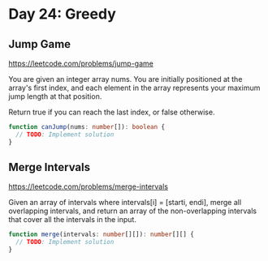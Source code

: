 # Day 24: Greedy

## Jump Game

https://leetcode.com/problems/jump-game

You are given an integer array nums. You are initially positioned at the array's first index, and each element in the array represents your maximum jump length at that position.

Return true if you can reach the last index, or false otherwise.

```ts
function canJump(nums: number[]): boolean {
  // TODO: Implement solution
}
```

## Merge Intervals

https://leetcode.com/problems/merge-intervals

Given an array of intervals where intervals[i] = [starti, endi], merge all overlapping intervals, and return an array of the non-overlapping intervals that cover all the intervals in the input.

```ts
function merge(intervals: number[][]): number[][] {
  // TODO: Implement solution
}
```
